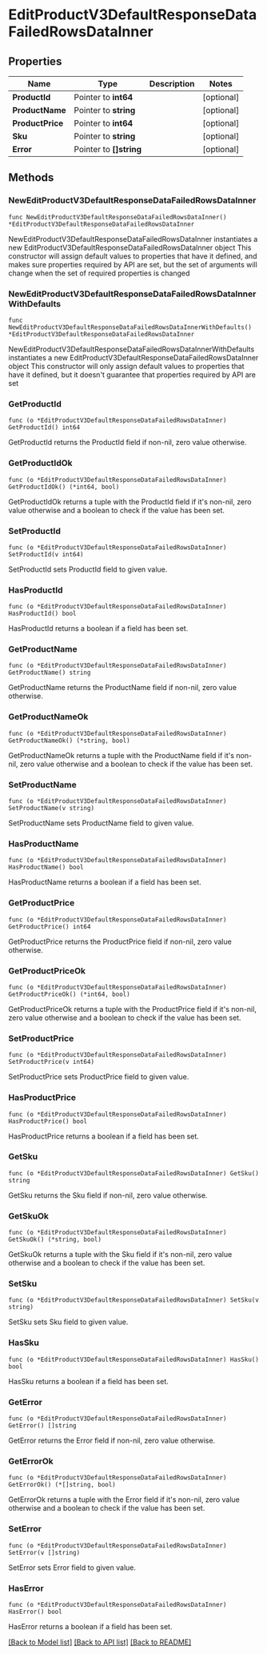 # EditProductV3DefaultResponseDataFailedRowsDataInner

## Properties

Name | Type | Description | Notes
------------ | ------------- | ------------- | -------------
**ProductId** | Pointer to **int64** |  | [optional] 
**ProductName** | Pointer to **string** |  | [optional] 
**ProductPrice** | Pointer to **int64** |  | [optional] 
**Sku** | Pointer to **string** |  | [optional] 
**Error** | Pointer to **[]string** |  | [optional] 

## Methods

### NewEditProductV3DefaultResponseDataFailedRowsDataInner

`func NewEditProductV3DefaultResponseDataFailedRowsDataInner() *EditProductV3DefaultResponseDataFailedRowsDataInner`

NewEditProductV3DefaultResponseDataFailedRowsDataInner instantiates a new EditProductV3DefaultResponseDataFailedRowsDataInner object
This constructor will assign default values to properties that have it defined,
and makes sure properties required by API are set, but the set of arguments
will change when the set of required properties is changed

### NewEditProductV3DefaultResponseDataFailedRowsDataInnerWithDefaults

`func NewEditProductV3DefaultResponseDataFailedRowsDataInnerWithDefaults() *EditProductV3DefaultResponseDataFailedRowsDataInner`

NewEditProductV3DefaultResponseDataFailedRowsDataInnerWithDefaults instantiates a new EditProductV3DefaultResponseDataFailedRowsDataInner object
This constructor will only assign default values to properties that have it defined,
but it doesn't guarantee that properties required by API are set

### GetProductId

`func (o *EditProductV3DefaultResponseDataFailedRowsDataInner) GetProductId() int64`

GetProductId returns the ProductId field if non-nil, zero value otherwise.

### GetProductIdOk

`func (o *EditProductV3DefaultResponseDataFailedRowsDataInner) GetProductIdOk() (*int64, bool)`

GetProductIdOk returns a tuple with the ProductId field if it's non-nil, zero value otherwise
and a boolean to check if the value has been set.

### SetProductId

`func (o *EditProductV3DefaultResponseDataFailedRowsDataInner) SetProductId(v int64)`

SetProductId sets ProductId field to given value.

### HasProductId

`func (o *EditProductV3DefaultResponseDataFailedRowsDataInner) HasProductId() bool`

HasProductId returns a boolean if a field has been set.

### GetProductName

`func (o *EditProductV3DefaultResponseDataFailedRowsDataInner) GetProductName() string`

GetProductName returns the ProductName field if non-nil, zero value otherwise.

### GetProductNameOk

`func (o *EditProductV3DefaultResponseDataFailedRowsDataInner) GetProductNameOk() (*string, bool)`

GetProductNameOk returns a tuple with the ProductName field if it's non-nil, zero value otherwise
and a boolean to check if the value has been set.

### SetProductName

`func (o *EditProductV3DefaultResponseDataFailedRowsDataInner) SetProductName(v string)`

SetProductName sets ProductName field to given value.

### HasProductName

`func (o *EditProductV3DefaultResponseDataFailedRowsDataInner) HasProductName() bool`

HasProductName returns a boolean if a field has been set.

### GetProductPrice

`func (o *EditProductV3DefaultResponseDataFailedRowsDataInner) GetProductPrice() int64`

GetProductPrice returns the ProductPrice field if non-nil, zero value otherwise.

### GetProductPriceOk

`func (o *EditProductV3DefaultResponseDataFailedRowsDataInner) GetProductPriceOk() (*int64, bool)`

GetProductPriceOk returns a tuple with the ProductPrice field if it's non-nil, zero value otherwise
and a boolean to check if the value has been set.

### SetProductPrice

`func (o *EditProductV3DefaultResponseDataFailedRowsDataInner) SetProductPrice(v int64)`

SetProductPrice sets ProductPrice field to given value.

### HasProductPrice

`func (o *EditProductV3DefaultResponseDataFailedRowsDataInner) HasProductPrice() bool`

HasProductPrice returns a boolean if a field has been set.

### GetSku

`func (o *EditProductV3DefaultResponseDataFailedRowsDataInner) GetSku() string`

GetSku returns the Sku field if non-nil, zero value otherwise.

### GetSkuOk

`func (o *EditProductV3DefaultResponseDataFailedRowsDataInner) GetSkuOk() (*string, bool)`

GetSkuOk returns a tuple with the Sku field if it's non-nil, zero value otherwise
and a boolean to check if the value has been set.

### SetSku

`func (o *EditProductV3DefaultResponseDataFailedRowsDataInner) SetSku(v string)`

SetSku sets Sku field to given value.

### HasSku

`func (o *EditProductV3DefaultResponseDataFailedRowsDataInner) HasSku() bool`

HasSku returns a boolean if a field has been set.

### GetError

`func (o *EditProductV3DefaultResponseDataFailedRowsDataInner) GetError() []string`

GetError returns the Error field if non-nil, zero value otherwise.

### GetErrorOk

`func (o *EditProductV3DefaultResponseDataFailedRowsDataInner) GetErrorOk() (*[]string, bool)`

GetErrorOk returns a tuple with the Error field if it's non-nil, zero value otherwise
and a boolean to check if the value has been set.

### SetError

`func (o *EditProductV3DefaultResponseDataFailedRowsDataInner) SetError(v []string)`

SetError sets Error field to given value.

### HasError

`func (o *EditProductV3DefaultResponseDataFailedRowsDataInner) HasError() bool`

HasError returns a boolean if a field has been set.


[[Back to Model list]](../README.md#documentation-for-models) [[Back to API list]](../README.md#documentation-for-api-endpoints) [[Back to README]](../README.md)



